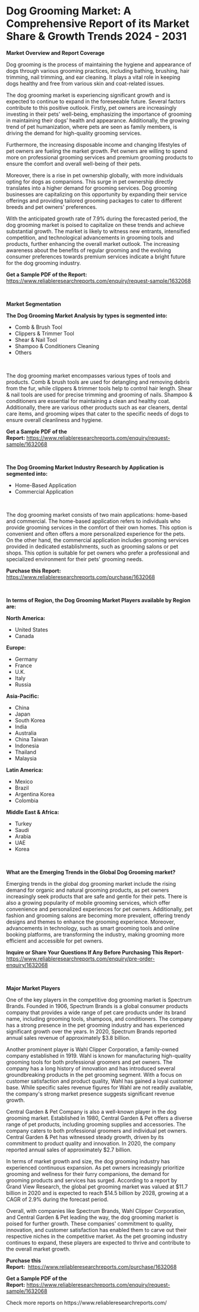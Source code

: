 <p><h1>Dog Grooming Market: A Comprehensive Report of its Market Share & Growth Trends 2024 - 2031</h1></p><p><strong>Market Overview and Report Coverage</strong></p>
<p><p>Dog grooming is the process of maintaining the hygiene and appearance of dogs through various grooming practices, including bathing, brushing, hair trimming, nail trimming, and ear cleaning. It plays a vital role in keeping dogs healthy and free from various skin and coat-related issues.</p><p>The dog grooming market is experiencing significant growth and is expected to continue to expand in the foreseeable future. Several factors contribute to this positive outlook. Firstly, pet owners are increasingly investing in their pets' well-being, emphasizing the importance of grooming in maintaining their dogs’ health and appearance. Additionally, the growing trend of pet humanization, where pets are seen as family members, is driving the demand for high-quality grooming services.</p><p>Furthermore, the increasing disposable income and changing lifestyles of pet owners are fueling the market growth. Pet owners are willing to spend more on professional grooming services and premium grooming products to ensure the comfort and overall well-being of their pets.</p><p>Moreover, there is a rise in pet ownership globally, with more individuals opting for dogs as companions. This surge in pet ownership directly translates into a higher demand for grooming services. Dog grooming businesses are capitalizing on this opportunity by expanding their service offerings and providing tailored grooming packages to cater to different breeds and pet owners' preferences.</p><p>With the anticipated growth rate of 7.9% during the forecasted period, the dog grooming market is poised to capitalize on these trends and achieve substantial growth. The market is likely to witness new entrants, intensified competition, and technological advancements in grooming tools and products, further enhancing the overall market outlook. The increasing awareness about the benefits of regular grooming and the evolving consumer preferences towards premium services indicate a bright future for the dog grooming industry.</p></p>
<p><strong>Get a Sample PDF of the Report:</strong> <a href="https://www.reliableresearchreports.com/enquiry/request-sample/1632068">https://www.reliableresearchreports.com/enquiry/request-sample/1632068</a></p>
<p>&nbsp;</p>
<p><strong>Market Segmentation</strong></p>
<p><strong>The Dog Grooming Market Analysis by types is segmented into:</strong></p>
<p><ul><li>Comb & Brush Tool</li><li>Clippers & Trimmer Tool</li><li>Shear & Nail Tool</li><li>Shampoo & Conditioners Cleaning</li><li>Others</li></ul></p>
<p>&nbsp;</p>
<p><p>The dog grooming market encompasses various types of tools and products. Comb & brush tools are used for detangling and removing debris from the fur, while clippers & trimmer tools help to control hair length. Shear & nail tools are used for precise trimming and grooming of nails. Shampoo & conditioners are essential for maintaining a clean and healthy coat. Additionally, there are various other products such as ear cleaners, dental care items, and grooming wipes that cater to the specific needs of dogs to ensure overall cleanliness and hygiene.</p></p>
<p><strong>Get a Sample PDF of the Report:</strong>&nbsp;<a href="https://www.reliableresearchreports.com/enquiry/request-sample/1632068">https://www.reliableresearchreports.com/enquiry/request-sample/1632068</a></p>
<p>&nbsp;</p>
<p><strong>The Dog Grooming Market Industry Research by Application is segmented into:</strong></p>
<p><ul><li>Home-Based Application</li><li>Commercial Application</li></ul></p>
<p>&nbsp;</p>
<p><p>The dog grooming market consists of two main applications: home-based and commercial. The home-based application refers to individuals who provide grooming services in the comfort of their own homes. This option is convenient and often offers a more personalized experience for the pets. On the other hand, the commercial application includes grooming services provided in dedicated establishments, such as grooming salons or pet shops. This option is suitable for pet owners who prefer a professional and specialized environment for their pets' grooming needs.</p></p>
<p><strong>Purchase this Report:</strong>&nbsp; <a href="https://www.reliableresearchreports.com/purchase/1632068">https://www.reliableresearchreports.com/purchase/1632068</a></p>
<p>&nbsp;</p>
<p><strong>In terms of Region, the Dog Grooming Market Players available by Region are:</strong></p>
<p>
    <p> <strong> North America: </strong>
        <ul>
            <li>United States</li>
            <li>Canada</li>
        </ul>
        </p> 
    <p> <strong> Europe: </strong>
        <ul>
            <li>Germany</li>
            <li>France</li>
            <li>U.K.</li>
            <li>Italy</li>
            <li>Russia</li>
        </ul>
        </p> 
    <p> <strong> Asia-Pacific: </strong>
        <ul>
            <li>China</li>
            <li>Japan</li>
            <li>South Korea</li>
            <li>India</li>
            <li>Australia</li>
            <li>China Taiwan</li>
            <li>Indonesia</li>
            <li>Thailand</li>
            <li>Malaysia</li>
        </ul>
        </p> 
    <p> <strong> Latin America: </strong>
        <ul>
            <li>Mexico</li>
            <li>Brazil</li>
            <li>Argentina Korea</li>
            <li>Colombia</li>
        </ul>
        </p> 
    <p> <strong> Middle East & Africa: </strong>
        <ul>
            <li>Turkey</li>
            <li>Saudi</li>
            <li>Arabia</li>
            <li>UAE</li>
            <li>Korea</li>
        </ul>
    </p>
    </p>
<p>&nbsp;</p>
<p><strong>What are the Emerging Trends in the Global Dog Grooming market?</strong></p>
<p><p>Emerging trends in the global dog grooming market include the rising demand for organic and natural grooming products, as pet owners increasingly seek products that are safe and gentle for their pets. There is also a growing popularity of mobile grooming services, which offer convenience and personalized experiences for pet owners. Additionally, pet fashion and grooming salons are becoming more prevalent, offering trendy designs and themes to enhance the grooming experience. Moreover, advancements in technology, such as smart grooming tools and online booking platforms, are transforming the industry, making grooming more efficient and accessible for pet owners.</p></p>
<p><strong>Inquire or Share Your Questions If Any Before Purchasing This Report</strong>- <a href="https://www.reliableresearchreports.com/enquiry/pre-order-enquiry/1632068">https://www.reliableresearchreports.com/enquiry/pre-order-enquiry/1632068</a></p>
<p>&nbsp;</p>
<p><strong>Major Market Players</strong></p>
<p><p>One of the key players in the competitive dog grooming market is Spectrum Brands. Founded in 1906, Spectrum Brands is a global consumer products company that provides a wide range of pet care products under its brand name, including grooming tools, shampoos, and conditioners. The company has a strong presence in the pet grooming industry and has experienced significant growth over the years. In 2020, Spectrum Brands reported annual sales revenue of approximately $3.8 billion.</p><p>Another prominent player is Wahl Clipper Corporation, a family-owned company established in 1919. Wahl is known for manufacturing high-quality grooming tools for both professional groomers and pet owners. The company has a long history of innovation and has introduced several groundbreaking products in the pet grooming segment. With a focus on customer satisfaction and product quality, Wahl has gained a loyal customer base. While specific sales revenue figures for Wahl are not readily available, the company's strong market presence suggests significant revenue growth.</p><p>Central Garden & Pet Company is also a well-known player in the dog grooming market. Established in 1980, Central Garden & Pet offers a diverse range of pet products, including grooming supplies and accessories. The company caters to both professional groomers and individual pet owners. Central Garden & Pet has witnessed steady growth, driven by its commitment to product quality and innovation. In 2020, the company reported annual sales of approximately $2.7 billion.</p><p>In terms of market growth and size, the dog grooming industry has experienced continuous expansion. As pet owners increasingly prioritize grooming and wellness for their furry companions, the demand for grooming products and services has surged. According to a report by Grand View Research, the global pet grooming market was valued at $11.7 billion in 2020 and is expected to reach $14.5 billion by 2028, growing at a CAGR of 2.9% during the forecast period.</p><p>Overall, with companies like Spectrum Brands, Wahl Clipper Corporation, and Central Garden & Pet leading the way, the dog grooming market is poised for further growth. These companies' commitment to quality, innovation, and customer satisfaction has enabled them to carve out their respective niches in the competitive market. As the pet grooming industry continues to expand, these players are expected to thrive and contribute to the overall market growth.</p></p>
<p><strong>Purchase this Report:</strong>&nbsp;&nbsp;<a href="https://www.reliableresearchreports.com/purchase/1632068">https://www.reliableresearchreports.com/purchase/1632068</a></p>
<p></p>
<p><strong>Get a Sample PDF of the Report:</strong>&nbsp;<a href="https://www.reliableresearchreports.com/enquiry/request-sample/1632068">https://www.reliableresearchreports.com/enquiry/request-sample/1632068</a></p>
<p>Check more reports on https://www.reliableresearchreports.com/</p>